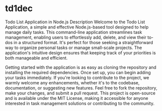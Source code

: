 # td1dec

Todo List Application in Node.js
Description
Welcome to the Todo List Application, a simple and effective Node.js-based tool designed to help manage daily tasks. This command-line application streamlines task management, enabling users to effortlessly add, delete, and view their to-dos in a structured format. It's perfect for those seeking a straightforward way to organize personal tasks or manage small-scale projects. The application's intuitive design ensures that keeping track of your priorities is both manageable and efficient.

Getting started with the application is as easy as cloning the repository and installing the required dependencies. Once set up, you can begin adding your tasks immediately. If you're looking to contribute to the project, we warmly welcome any enhancements, whether it's to the codebase, documentation, or suggesting new features. Feel free to fork the repository, make your changes, and submit a pull request. This project is open-source and is available under the MIT License, making it accessible for anyone interested in task management solutions or contributing to the community.
